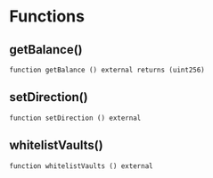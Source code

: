 # Functions

## getBalance()
`function getBalance () external returns (uint256)`



## setDirection()
`function setDirection () external`



## whitelistVaults()
`function whitelistVaults () external`



